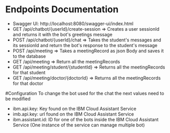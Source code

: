 # Endpoints Documentation
* Swagger UI: http://localhost:8080/swagger-ui/index.html
* GET /api/chatbot/{userId}/create-session => Creates a user sessionId and returns it with the bot's greetings message 
* POST /api/chatbot/{userId}/chat => Takes the student's messages and its sessionId and return the bot's response to the student's message
* POST /api/meeting => Takes a meetingRecord as json Body and saves it to the database
* GET /api/meeting => Return all the meetingRecords
* GET /api/meeting/student/{studentId} => Returns all the meetingRecords for that student
* GET /api/meeting/doctor/{doctorId} => Returns all the meetingRecords for that doctor

#Configuration 
To change the bot used for the chat the next values need to be modified
* ibm.api.key: Key found on the IBM Cloud Assistant Service 
* imb.api.key: url found on the IBM Cloud Assistant Service
* ibm.assistant.id: ID for one of the bots inside the IBM Cloud Assistant Service (One instance of the service can manage multiple bot)
